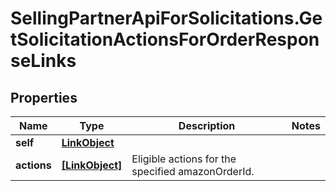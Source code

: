 # SellingPartnerApiForSolicitations.GetSolicitationActionsForOrderResponseLinks

## Properties
Name | Type | Description | Notes
------------ | ------------- | ------------- | -------------
**self** | [**LinkObject**](LinkObject.md) |  | 
**actions** | [**[LinkObject]**](LinkObject.md) | Eligible actions for the specified amazonOrderId. | 
